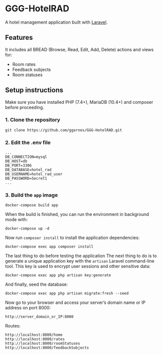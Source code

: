 # GGG-HotelRAD
A hotel management application built with [Laravel](https://laravel.com/ "Laravel").

## Features
It includes all BREAD (Browse, Read, Edit, Add, Delete) actions and views for:

- Room rates
- Feedback subjects
- Room statuses

## Setup instructions

Make sure you have installed PHP (7.4+), MariaDB (10.4+) and composer before proceeding.

### 1. Clone the repository

`git clone https://github.com/ggornes/GGG-HotelRAD.git`

### 2. Edit the .env file

```
...
DB_CONNECTION=mysql
DB_HOST=db
DB_PORT=3306
DB_DATABASE=hotel_rad
DB_USERNAME=hotel_rad_user
DB_PASSWORD=Secret1
...
```

### 3. Build the `app` image
```
docker-compose build app
```

When the build is finished, you can run the environment in background mode with:
```
docker-compose up -d
```

Now run `composer install` to install the application dependencies:
```
docker-compose exec app composer install
```

The last thing to do before testing the application 
The next thing to do is to generate a unique application key with the `artisan` Laravel command-line tool. This key is used to encrypt user sessions and other sensitive data:
```
docker-compose exec app php artisan key:generate
```

And finally, seed the database:
```
docker-compose exec app php artisan migrate:fresh --seed
```

Now go to your browser and access your server’s domain name or IP address on port 8000:
```
http://server_domain_or_IP:8000
```

Routes:
```
http://localhost:8000/home
http://localhost:8000/rates
http://localhost:8000/roomStatuses
http://localhost:8000/feedbackSubjects
```
